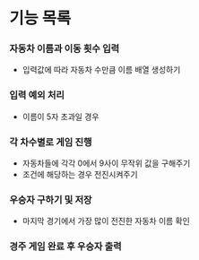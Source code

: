 # 기능 목록 

### 자동차 이름과 이동 횟수 입력
- 입력값에 따라 자동차 수만큼 이름 배열 생성하기

### 입력 예외 처리
- 이름이 5자 초과일 경우

### 각 차수별로 게임 진행 
- 자동차들에 각각 0에서 9사이 무작위 값을 구해주기
- 조건에 해당하는 경우 전진시켜주기

### 우승자 구하기 및 저장
- 마지막 경기에서 가장 많이 전진한 자동차 이름 확인
 
### 경주 게임 완료 후 우승자 출력




